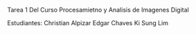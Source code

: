 Tarea 1 Del Curso Procesamietno y Analisis de Imagenes Digital

Estudiantes:
            Christian Alpizar
            Edgar Chaves 
            Ki Sung Lim
